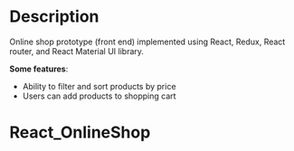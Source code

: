 # Description

Online shop prototype (front end) implemented using React, Redux, React router, and React Material UI library. 

 

**Some features**:

- Ability to filter and sort products by price
- Users can add products to shopping cart 

# React_OnlineShop

